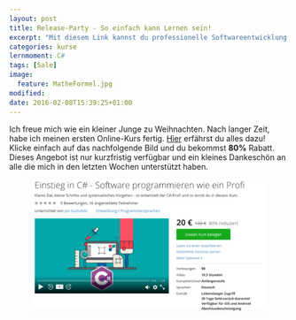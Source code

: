 ```yaml
---
layout: post
title: Release-Party - So einfach kann Lernen sein!
excerpt: "Mit diesem Link kannst du professionelle Softwareentwicklung in C# zum Einführungspreis lernen."
categories: kurse
lernmoment: C#
tags: [Sale]
image:
  feature: MatheFormel.jpg
modified:
date: 2016-02-08T15:39:25+01:00
---
```


Ich freue mich wie ein kleiner Junge zu Weihnachten. Nach langer Zeit, habe ich meinen ersten Online-Kurs fertig. [Hier](/kurse/) erfährst du alles dazu! Klicke einfach auf das nachfolgende Bild und du bekommst **80%** Rabatt. Dieses Angebot ist nur kurzfristig verfügbar und ein kleines Dankeschön an alle die mich in den letzten Wochen unterstützt haben.

<figure>
	<a href="https://www.udemy.com/einstieg-in-csharp-software-programmieren-wie-ein-profi/?couponCode=UCsK_EinSta"><img src="/images/UCsK_LandingPage_Rabatt_Gross.png" alt="image"></a>
</figure>

